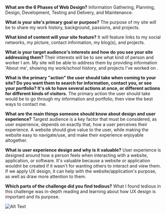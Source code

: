 **What are the 6 Phases of Web Design?**
Information Gathering, Planning, Design, Development, Testing and Delivery, and Maintenance.

**What is your site's primary goal or purpose?**
The purpose of my site will be to share my work history, background, passions, and projects.

**What kind of content will your site feature?**
It will feature links to my social networks, my picture, contact information, my blog(s), and projects.

**What is your target audience's interests and how do you see your site addressing them?**
Their interests will be to see what kind of person and worker I am. My site will be able to address them by providing information 'About me', showing my work/school history, and projects I've worked on .

**What is the primary "action" the user should take when coming to your site? Do you want them to search for information, contact you, or see your portfolio? It's ok to have several actions at once, or different actions for different kinds of visitors.**
The primary action the user should take would be to go through my information and portfolio, then view the best ways to contact me.

**What are the main things someone should know about design and user experience?**
Targest audience is a key factor that must be considered, as user experience, depends on exactly that, how a user perceives their experience. A website should give value to the user, while making the website easy to navigate/use, and make their experience enjoyable altogether.

**What is user experience design and why is it valuable?**
User experience is designed around how a person feels when interacting with a website, application, or software. It's valuable because a website or application wouldnt be created if it wasn't for wanting others to interact and view them. If we apply UX design, it can help with the website/application's purpose, as well as draw more attention to them.

**Which parts of the challenge did you find tedious?**
What I found tedious in this challenge was in-depth reading and learning about how UX design is important and its purpose.

![Alt Text](/site-map.png)